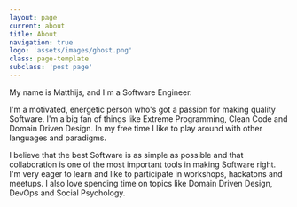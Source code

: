 ```yaml
---
layout: page
current: about
title: About
navigation: true
logo: 'assets/images/ghost.png'
class: page-template
subclass: 'post page'
---
```


My name is Matthijs, and I'm a Software Engineer.

I'm a motivated, energetic person who's got a passion for making quality Software. I'm a big fan of things like Extreme Programming, Clean Code and Domain Driven Design. In my free time I like to play around with other languages and paradigms. 

I believe that the best Software is as simple as possible and that collaboration is one of the most important tools in making Software right. I'm very eager to learn and like to participate in workshops, hackatons and meetups. I also love spending time on topics like Domain Driven Design, DevOps and Social Psychology.